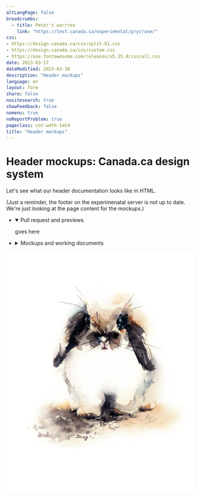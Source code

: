 ```yaml
---
altLangPage: false
breadcrumbs:
  - title: Peter's warrren
    link: "https://test.canada.ca/experimental/prycrane/"
css:
- https://design.canada.ca/css/split-h1.css
- https://design.canada.ca/css/custom.css
- https://use.fontawesome.com/releases/v5.15.4/css/all.css
date: 2023-03-17
dateModified: 2023-03-30
description: "Header mockups"
language: en
layout: form
share: false
nositesearch: true
showFeedback: false
nomenu: true
noReportProblem: true
pageclass: cnt-wdth-lmtd
title: "Header mockups"
---
```

<div class="row">
  <div class="col-md-8">
    <h1 property="name" id="wb-cont" dir="ltr"><span class="stacked"><span>Header mockups</span>: <span>Canada.ca design system</span></span></h1>
    <p>Let's see what our header documentation looks like in HTML.</p>
    <p class="small">(Just a reminder, the footer on the experimenatal server is not up to date.  We're just looking at the page content for the mockups.)</p>
    <ul class="list-unstyled">
      <li>
        <details open="open">
          <summary>Pull request and previews</summary>
          <p>goes here</p>
        </details>
      </li>
      <li>
        <details>
          <summary>Mockups and working documents</summary>
          <h2 class="h3 mrgn-tp-lg">Pages</h2>
          <h3 class="h4">Global header</h3>
          <ul class="fa-ul">
            <li><span class="fa-li"><span class="fas fa-carrot"></span></span><a href="global-header.html">Global header (English mockup)</a></li>
            <li><span class="fa-li"><span class="fas fa-carrot"></span></span><a href="en-tete-general.html">En-tête global (French mockup)</a></li>
          </ul>
          <div class="row">
            <div class="well mrgn-tp-lg col-md-8">
              <ul class="fa-ul">
                <li><span class="fa-li"><span class="fab fa-canadian-maple-leaf"></span></span><a href="https://design.canada.ca/common-design-patterns/global-header.html">Global header (current page)</a></li>
                <li><span class="fa-li"><span class="fab fa-google-drive"></span></span><a href="https://docs.google.com/document/d/1iKcrU1l3sB6wAPEGzMe1H0xrGkhdOo7U8PNTr3b-Ktg">Global header guidance (English doc)</a></li>
                <li><span class="fa-li"><span class="fab fa-google-drive"></span></span><a href="https://docs.google.com/document/d/1W9pyiTX3X2ctlSNBX_suAhsmydKihdXVAB4VX_hgCas">Global header guidance (French doc)</a></li>
              </ul>
            </div>
          </div>
          <h3 class="h4">Theme and topic menu</h3>
          <ul class="fa-ul">
            <li><span class="fa-li"><span class="fas fa-carrot"></span></span><a href="site-menu.html">Theme and topic menu (English mockup)</a></li>
            <li><span class="fa-li"><span class="fas fa-carrot"></span></span><a href="menu-site.html">Menu thématique (French mockup)</a></li>
          </ul>
          <div class="row">
            <div class="well mrgn-tp-lg col-md-8">
              <ul class="fa-ul">
                <li><span class="fa-li"><span class="fab fa-canadian-maple-leaf"></span></span><a href="https://design.canada.ca/common-design-patterns/site-menu.html">Theme and topic menu (current page)</a></li>
                <li><span class="fa-li"><span class="fab fa-google-drive"></span></span><a href="https://docs.google.com/document/d/19pvL4oNCZZyN1jBClhH7VlAZuPrm7Nh_ZYkbX3lAcwM">Theme and topic menu (English doc)</a></li>
                <li><span class="fa-li"><span class="fab fa-google-drive"></span></span><a href="https://docs.google.com/document/d/15hZYOeRqQRcbaP0Ogv3CCxZaE7VYOJGExT15ljkz9Lg">Theme and topic menu (French doc)</a></li>
              </ul>
            </div>
          </div>
          <h3 class="h4">Breadcrumbs</h3>
          <ul class="fa-ul">
            <li><span class="fa-li"><span class="fas fa-carrot"></span></span><a href="breadcrumb-trail.html">Breadcrumb trail (English mockup)</a></li>
            <li><span class="fa-li"><span class="fas fa-carrot"></span></span><a href="fil-ariane.html">Fil d'Ariane (French mockup)</a></li>
          </ul>
          <div class="row">
            <div class="well mrgn-tp-lg col-md-8">
              <ul class="fa-ul">
                <li><span class="fa-li"><span class="fab fa-canadian-maple-leaf"></span></span><a href="https://design.canada.ca/common-design-patterns/breadcrumb-trail.html">Breadcrumb trail (current page)</a></li>
                <li><span class="fa-li"><span class="fab fa-google-drive"></span></span><a href="https://docs.google.com/document/d/1kQBG37Kf7qNRaieREX0CAbqU-C2TrHj4o-G_sKRXZXQ">Breadcrumbs (English doc)</a></li>
                <li><span class="fa-li"><span class="fab fa-google-drive"></span></span><a href="https://docs.google.com/document/d/16rPESxt80ZCekwyyMP40eEV4SvH1TWY7MFsDU1WDzZs">Breadcrumbs (French doc)</a></li>
              </ul>
            </div>
          </div>
          <h3 class="h4">GC signature</h3>
          <ul class="fa-ul">
            <li><span class="fa-li"><span class="fas fa-carrot"></span></span><a href="signature.html">Government of Canada signature (English mockup)</a></li>
            <li><span class="fa-li"><span class="fas fa-carrot"></span></span><a href="signature-fr.html">Signature du gouvernement du Canada (French mockup)</a></li>
          </ul>
          <div class="row">
            <div class="well mrgn-tp-lg col-md-8">
              <ul class="fa-ul">
                <li><span class="fa-li"><span class="fab fa-canadian-maple-leaf"></span></span><a href="https://design.canada.ca/common-design-patterns/signature.html">Government of Canada signature (current page)</a></li>
                <li><span class="fa-li"><span class="fab fa-google-drive"></span></span><a href="https://docs.google.com/document/d/1D_xnDomYifrpJ371mX1VtWXeElSfaXItJewRV174fUI">Government of Canada signature (English doc)</a></li>
                <li><span class="fa-li"><span class="fab fa-google-drive"></span></span><a href="https://docs.google.com/document/d/1Ha6JxlQJ0rrLCdWx8BczFn3XJSi9tOQX9Qo93emNfAE">Government of Canada signature (French doc)</a></li>
              </ul>
            </div>
          </div>
          <h3 class="h4">Site search box</h3>
          <ul class="fa-ul">
            <li><span class="fa-li"><span class="fas fa-carrot"></span></span><a href="search-box.html">Site search box (English mockup)</a></li>
            <li><span class="fa-li"><span class="fas fa-carrot"></span></span><a href="champ-recherche.html">Champ de recherche du site (French mockup)</a></li>
          </ul>
          <div class="row">
            <div class="well mrgn-tp-lg col-md-8">
              <ul class="fa-ul">
                <li><span class="fa-li"><span class="fab fa-canadian-maple-leaf"></span></span><a href="https://design.canada.ca/common-design-patterns/search-box.html">Site search box (current page)</a></li>
                <li><span class="fa-li"><span class="fab fa-google-drive"></span></span><a href="https://docs.google.com/document/d/1-A7MCAltGdGiSMBpUBW_Om9Hm4GX-l741Cq-8QIesaY">Site search box (English doc)</a></li>
                <li><span class="fa-li"><span class="fab fa-google-drive"></span></span><a href="https://docs.google.com/document/d/1HT4a9ch498lxsj4I--JnuudXDEa2Gt8NsIl8ii0FZ7w">Site search box (French doc)</a></li>
              </ul>
            </div>
          </div>
          <h3 class="h4">Language toggle</h3>
          <ul class="fa-ul">
            <li><span class="fa-li"><span class="fas fa-carrot"></span></span><a href="language-toggle.html">Language toggle link (English mockup)</a></li>
            <li><span class="fa-li"><span class="fas fa-carrot"></span></span><a href="changer-langue.html">Lien pour changer de langue (French mockup)</a></li>
          </ul>
          <div class="row">
            <div class="well mrgn-tp-lg col-md-8">
              <ul class="fa-ul">
                <li><span class="fa-li"><span class="fab fa-canadian-maple-leaf"></span></span><a href="https://design.canada.ca/common-design-patterns/language-toggle.html">Language toggle link (current page)</a></li>
                <li><span class="fa-li"><span class="fab fa-google-drive"></span></span><a href="https://docs.google.com/document/d/1JhCyTzntbbzMLmfzlqWqOvpEyby7dslDhWPosBwG2Ag">Language toggle link (English doc)</a></li>
                <li><span class="fa-li"><span class="fab fa-google-drive"></span></span><a href="https://docs.google.com/document/d/1Rv0L4wzPPyY_JsGkUrt6Fya4rE2VwMvtXxXx5sh38QY">Language toggle link (French doc)</a></li>
              </ul>
            </div>
          </div>
        </details>
      </li>
    </ul>
  </div>
  <div class="col-md-4">
    <div><img src="./images/bunny18.png" alt="" class="img-responsive"></div>
  </div>
</div>
